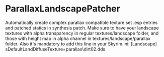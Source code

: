 # ParallaxLandscapePatcher

Automatically create complex parallax compatible texture set .esp entries and patched statics in synthesis patch. Make sure to have your landscape textures with alpha transparency in regular textures/landscape folder, and those with height map in alpha channel in textures/landscape/parallax folder. Also it's mandatory to add this line in your Skyrim.ini:
[Landscape]
sDefaultLandDiffuseTexture=parallax\dirt02.dds
